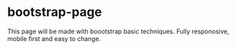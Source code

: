 # bootstrap-page

This page will be made with boootstrap basic techniques. Fully responosive, mobile first and easy to change.